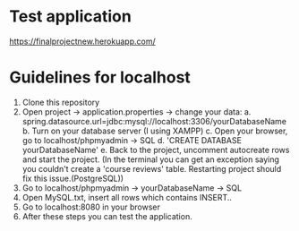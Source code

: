 # Test application

https://finalprojectnew.herokuapp.com/

# Guidelines for localhost

1. Clone this repository
2. Open project -> application.properties -> change your data:
a. spring.datasource.url=jdbc:mysql://localhost:3306/yourDatabaseName
b. Turn on your database server (I using XAMPP)
c. Open your browser, go to localhost/phpmyadmin -> SQL
d. 'CREATE DATABASE yourDatabaseName'
e. Back to the project, uncomment autocreate rows and start the project.
(In the terminal you can get an exception saying you couldn't create a 'course reviews' table.
Restarting project should fix this issue.(PostgreSQL))
3. Go to localhost/phpmyadmin -> yourDatabaseName -> SQL
4. Open MySQL.txt, insert all rows which contains INSERT..
5. Go to localhost:8080 in your browser
6. After these steps you can test the application.

